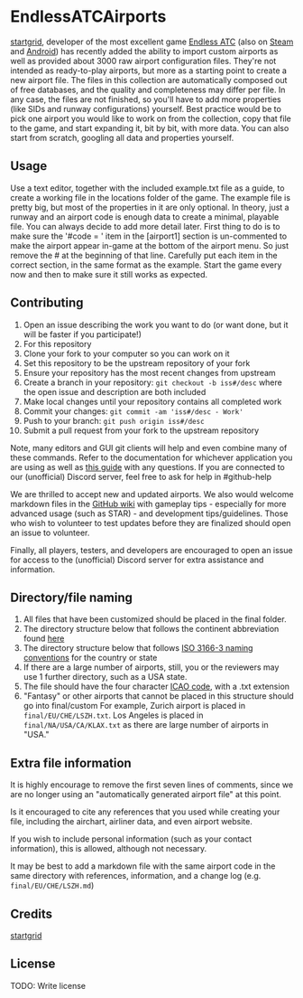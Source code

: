 # EndlessATCAirports
[startgrid](https://startgrid.itch.io/), developer of the most excellent game [Endless ATC](https://startgrid.itch.io/endlessatc) (also on [Steam](http://store.steampowered.com/app/666610/Endless_ATC/) and [Android](https://play.google.com/store/apps/details?id=com.dirgtrats.atcradar)) has recently added the ability to import custom airports as well as provided about 3000 raw airport configuration files. They're not intended as ready-to-play airports, but more as a starting point to create a new airport file. The files in this collection are automatically composed out of free databases, and the quality and completeness may differ per file. In any case, the files are not finished, so you'll have to add more properties (like SIDs and runway configurations) yourself. Best practice would be to pick one airport you would like to work on from the collection, copy that file to the game, and start expanding it, bit by bit, with more data. You can also start from scratch, googling all data and properties yourself.

## Usage
Use a text editor, together with the included example.txt file as a guide, to create a working file in the locations folder of the game. The example file is pretty big, but most of the properties in it are only optional. In theory, just a runway and an airport code is enough data to create a minimal, playable file. You can always decide to add more detail later. First thing to do is to make sure  the '#code = ' item in the [airport1] section is un-commented to make the airport appear in-game at the bottom of the airport menu. So just remove the # at the beginning of that line. Carefully put each item in the correct section, in the same format as the example. Start the game every now and then to make sure it still works as expected.

## Contributing
1. Open an issue describing the work you want to do (or want done, but it will be faster if you participate!)
2. For this repository
3. Clone your fork to your computer so you can work on it
4. Set this repository to be the upstream repository of your fork
5. Ensure your repository has the most recent changes from upstream
6. Create a branch in your repository: `git checkout -b iss#/desc` where the open issue and description are both included
7. Make local changes until your repository contains all completed work
8. Commit your changes: `git commit -am 'iss#/desc - Work'`
9. Push to your branch: `git push origin iss#/desc`
10. Submit a pull request from your fork to the upstream repository

Note, many editors and GUI git clients will help and even combine many of these commands. Refer to the documentation for whichever application you are using as well as [this guide](https://www.dataschool.io/how-to-contribute-on-github/) with any questions. If you are connected to our (unofficial) Discord server, feel free to ask for help in #github-help

We are thrilled to accept new and updated airports. We also would welcome markdown files in the [GitHub wiki](https://github.com/AdamJCavanaugh/EndlessATCAirports/wiki) with gameplay tips - especially for more advanced usage (such as STAR) - and development tips/guidelines. Those who wish to volunteer to test updates before they are finalized should open an issue to volunteer.

Finally, all players, testers, and developers are encouraged to open an issue for access to the (unofficial) Discord server for extra assistance and information.

## Directory/file naming
1. All files that have been customized should be placed in the final folder.
2. The directory structure below that follows the continent abbreviation found [here](https://datahub.io/core/continent-codes)
3. The directory structure below that follows [ISO 3166-3 naming conventions](https://en.wikipedia.org/wiki/ISO_3166-1_alpha-3) for the country or state
4. If there are a large number of airports, still, you or the reviewers may use 1 further directory, such as a USA state.
5. The file should have the four character [ICAO code](https://airportcodes.aero/-/list-icao-codes), with a .txt extension
6. "Fantasy" or other airports that cannot be placed in this structure should go into final/custom
For example, Zurich airport is placed in `final/EU/CHE/LSZH.txt`. Los Angeles is placed in `final/NA/USA/CA/KLAX.txt` as there are large number of airports in "USA."

## Extra file information
It is highly encourage to remove the first seven lines of comments, since we are no longer using an "automatically generated airport file" at this point.

Is it encouraged to cite any references that you used while creating your file, including the airchart, airliner data, and even airport website.

If you wish to include personal information (such as your contact information), this is allowed, although not necessary.

It may be best to add a markdown file with the same airport code in the same directory with references, information, and a change log (e.g. `final/EU/CHE/LSZH.md`)

## Credits
[startgrid](https://startgrid.itch.io/)

## License
TODO: Write license
